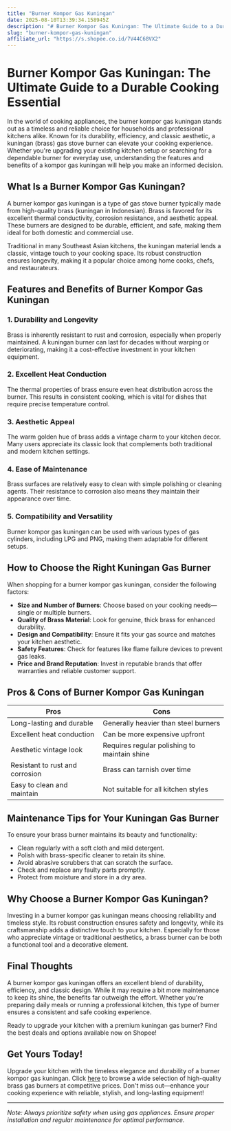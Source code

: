 ```yaml
---
title: "Burner Kompor Gas Kuningan"
date: 2025-08-10T13:39:34.158945Z
description: "# Burner Kompor Gas Kuningan: The Ultimate Guide to a Durable Cooking Essential..."
slug: "burner-kompor-gas-kuningan"
affiliate_url: "https://s.shopee.co.id/7V44C68VX2"
---
```

# Burner Kompor Gas Kuningan: The Ultimate Guide to a Durable Cooking Essential

In the world of cooking appliances, the burner kompor gas kuningan stands out as a timeless and reliable choice for households and professional kitchens alike. Known for its durability, efficiency, and classic aesthetic, a kuningan (brass) gas stove burner can elevate your cooking experience. Whether you're upgrading your existing kitchen setup or searching for a dependable burner for everyday use, understanding the features and benefits of a kompor gas kuningan will help you make an informed decision.

## What Is a Burner Kompor Gas Kuningan?

A burner kompor gas kuningan is a type of gas stove burner typically made from high-quality brass (kuningan in Indonesian). Brass is favored for its excellent thermal conductivity, corrosion resistance, and aesthetic appeal. These burners are designed to be durable, efficient, and safe, making them ideal for both domestic and commercial use.

Traditional in many Southeast Asian kitchens, the kuningan material lends a classic, vintage touch to your cooking space. Its robust construction ensures longevity, making it a popular choice among home cooks, chefs, and restaurateurs.

## Features and Benefits of Burner Kompor Gas Kuningan

### 1. Durability and Longevity

Brass is inherently resistant to rust and corrosion, especially when properly maintained. A kuningan burner can last for decades without warping or deteriorating, making it a cost-effective investment in your kitchen equipment.

### 2. Excellent Heat Conduction

The thermal properties of brass ensure even heat distribution across the burner. This results in consistent cooking, which is vital for dishes that require precise temperature control.

### 3. Aesthetic Appeal

The warm golden hue of brass adds a vintage charm to your kitchen decor. Many users appreciate its classic look that complements both traditional and modern kitchen settings.

### 4. Ease of Maintenance

Brass surfaces are relatively easy to clean with simple polishing or cleaning agents. Their resistance to corrosion also means they maintain their appearance over time.

### 5. Compatibility and Versatility

Burner kompor gas kuningan can be used with various types of gas cylinders, including LPG and PNG, making them adaptable for different setups.

## How to Choose the Right Kuningan Gas Burner

When shopping for a burner kompor gas kuningan, consider the following factors:

- **Size and Number of Burners**: Choose based on your cooking needs—single or multiple burners.
- **Quality of Brass Material**: Look for genuine, thick brass for enhanced durability.
- **Design and Compatibility**: Ensure it fits your gas source and matches your kitchen aesthetic.
- **Safety Features**: Check for features like flame failure devices to prevent gas leaks.
- **Price and Brand Reputation**: Invest in reputable brands that offer warranties and reliable customer support.

## Pros & Cons of Burner Kompor Gas Kuningan

| Pros                                    | Cons                                       |
|-----------------------------------------|--------------------------------------------|
| Long-lasting and durable             | Generally heavier than steel burners     |
| Excellent heat conduction             | Can be more expensive upfront           |
| Aesthetic vintage look                | Requires regular polishing to maintain shine |
| Resistant to rust and corrosion     | Brass can tarnish over time           |
| Easy to clean and maintain            | Not suitable for all kitchen styles   |

## Maintenance Tips for Your Kuningan Gas Burner

To ensure your brass burner maintains its beauty and functionality:

- Clean regularly with a soft cloth and mild detergent.
- Polish with brass-specific cleaner to retain its shine.
- Avoid abrasive scrubbers that can scratch the surface.
- Check and replace any faulty parts promptly.
- Protect from moisture and store in a dry area.

## Why Choose a Burner Kompor Gas Kuningan?

Investing in a burner kompor gas kuningan means choosing reliability and timeless style. Its robust construction ensures safety and longevity, while its craftsmanship adds a distinctive touch to your kitchen. Especially for those who appreciate vintage or traditional aesthetics, a brass burner can be both a functional tool and a decorative element.

## Final Thoughts

A burner kompor gas kuningan offers an excellent blend of durability, efficiency, and classic design. While it may require a bit more maintenance to keep its shine, the benefits far outweigh the effort. Whether you're preparing daily meals or running a professional kitchen, this type of burner ensures a consistent and safe cooking experience.

Ready to upgrade your kitchen with a premium kuningan gas burner? Find the best deals and options available now on Shopee!

## Get Yours Today!

Upgrade your kitchen with the timeless elegance and durability of a burner kompor gas kuningan. Click [here](https://s.shopee.co.id/7V44C68VX2) to browse a wide selection of high-quality brass gas burners at competitive prices. Don't miss out—enhance your cooking experience with reliable, stylish, and long-lasting equipment!

---

*Note: Always prioritize safety when using gas appliances. Ensure proper installation and regular maintenance for optimal performance.*